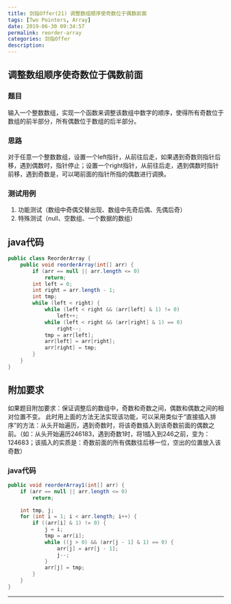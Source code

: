 ```yaml
---
title: 剑指Offer(21) 调整数组顺序使奇数位于偶数前面
tags: [Two Pointers, Array]
date: 2019-06-30 09:34:57
permalink: reorder-array
categories: 剑指Offer
description:
---
```

<p class="description"></p>


<!-- more -->

## 调整数组顺序使奇数位于偶数前面

### 题目
输入一个整数数组，实现一个函数来调整该数组中数字的顺序，使得所有奇数位于数组的前半部分，所有偶数位于数组的后半部分。

### 思路
对于任意一个整数数组，设置一个left指针，从前往后走，如果遇到奇数则指针后移，遇到偶数时，指针停止；设置一个right指针，从前往后走，遇到偶数时指针前移，遇到奇数是，可以喝前面的指针所指的偶数进行调换。


### 测试用例
1. 功能测试（数组中奇偶交替出现、数组中先奇后偶、先偶后奇）
2. 特殊测试（null、空数组、一个数据的数组）


## java代码
```java
public class ReorderArray {
	public void reorderArray(int[] arr) {
		if (arr == null || arr.length <= 0)
			return;
		int left = 0;
		int right = arr.length - 1;
		int tmp;
		while (left < right) {
			while (left < right && (arr[left] & 1) != 0)
				left++;
			while (left < right && (arr[right] & 1) == 0)
				right--;
			tmp = arr[left];
			arr[left] = arr[right];
			arr[right] = tmp;
		}
	}
}
```


## 附加要求

如果题目附加要求：保证调整后的数组中，奇数和奇数之间，偶数和偶数之间的相对位置不变。
此时用上面的方法无法实现该功能，可以采用类似于“直接插入排序”的方法：从头开始遍历，遇到奇数时，将该奇数插入到该奇数前面的偶数之前。（如：从头开始遍历246183，遇到奇数1时，将1插入到246之前，变为：124683；该插入的实质是：奇数前面的所有偶数往后移一位，空出的位置放入该奇数）

### java代码
```java
public void reorderArray1(int[] arr) {
	if (arr == null || arr.length <= 0)
		return;

	int tmp, j;
	for (int i = 1; i < arr.length; i++) {
		if ((arr[i] & 1) != 0) {
			j = i;
			tmp = arr[i];
			while ((j > 0) && (arr[j - 1] & 1) == 0) {
				arr[j] = arr[j - 1];
				j--;
			}
			arr[j] = tmp;
		}
	}
}

```


<hr />